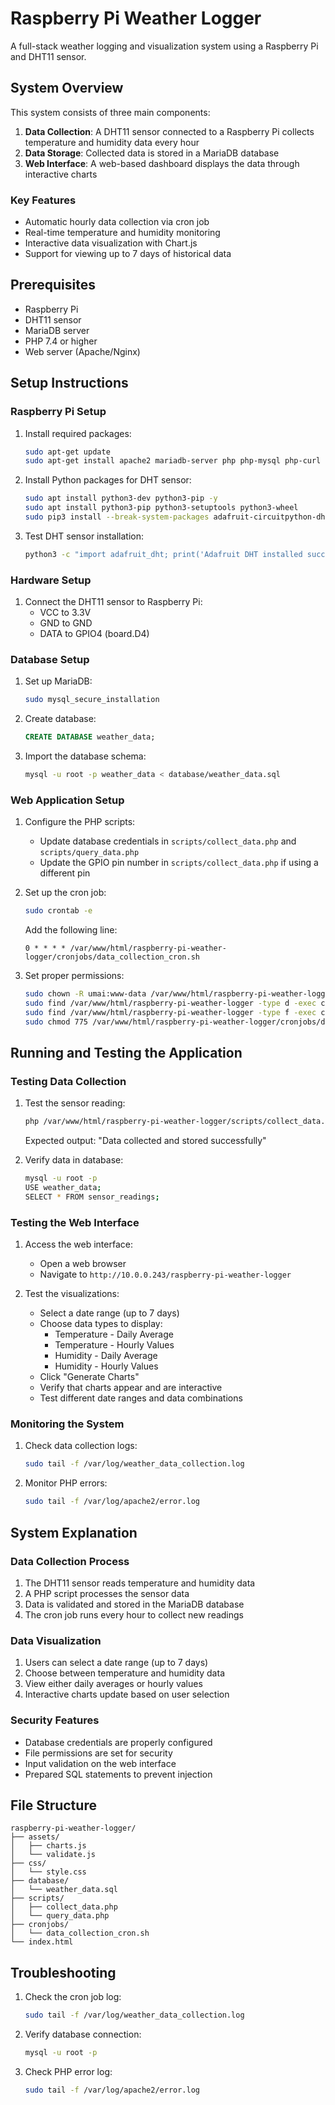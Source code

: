 # Raspberry Pi Weather Logger

A full-stack weather logging and visualization system using a Raspberry Pi and DHT11 sensor.

## System Overview

This system consists of three main components:
1. **Data Collection**: A DHT11 sensor connected to a Raspberry Pi collects temperature and humidity data every hour
2. **Data Storage**: Collected data is stored in a MariaDB database
3. **Web Interface**: A web-based dashboard displays the data through interactive charts

### Key Features
- Automatic hourly data collection via cron job
- Real-time temperature and humidity monitoring
- Interactive data visualization with Chart.js
- Support for viewing up to 7 days of historical data

## Prerequisites

- Raspberry Pi
- DHT11 sensor
- MariaDB server
- PHP 7.4 or higher
- Web server (Apache/Nginx)

## Setup Instructions

### Raspberry Pi Setup
1. Install required packages:
   ```bash
   sudo apt-get update
   sudo apt-get install apache2 mariadb-server php php-mysql php-curl
   ```

2. Install Python packages for DHT sensor:
   ```bash
   sudo apt install python3-dev python3-pip -y
   sudo apt install python3-pip python3-setuptools python3-wheel
   sudo pip3 install --break-system-packages adafruit-circuitpython-dht
   ```

3. Test DHT sensor installation:
   ```bash
   python3 -c "import adafruit_dht; print('Adafruit DHT installed successfully')"
   ```

### Hardware Setup
1. Connect the DHT11 sensor to Raspberry Pi:
   - VCC to 3.3V
   - GND to GND
   - DATA to GPIO4 (board.D4)

### Database Setup
1. Set up MariaDB:
   ```bash
   sudo mysql_secure_installation
   ```

2. Create database:
   ```sql
   CREATE DATABASE weather_data;
   ```

3. Import the database schema:
   ```bash
   mysql -u root -p weather_data < database/weather_data.sql
   ```

### Web Application Setup
1. Configure the PHP scripts:
   - Update database credentials in `scripts/collect_data.php` and `scripts/query_data.php`
   - Update the GPIO pin number in `scripts/collect_data.php` if using a different pin

2. Set up the cron job:
   ```bash
   sudo crontab -e
   ```
   Add the following line:
   ```
   0 * * * * /var/www/html/raspberry-pi-weather-logger/cronjobs/data_collection_cron.sh
   ```

3. Set proper permissions:
   ```bash
   sudo chown -R umai:www-data /var/www/html/raspberry-pi-weather-logger
   sudo find /var/www/html/raspberry-pi-weather-logger -type d -exec chmod 775 {} \;
   sudo find /var/www/html/raspberry-pi-weather-logger -type f -exec chmod 664 {} \;
   sudo chmod 775 /var/www/html/raspberry-pi-weather-logger/cronjobs/data_collection_cron.sh
   ```

## Running and Testing the Application

### Testing Data Collection
1. Test the sensor reading:
   ```bash
   php /var/www/html/raspberry-pi-weather-logger/scripts/collect_data.php
   ```
   Expected output: "Data collected and stored successfully"

2. Verify data in database:
   ```bash
   mysql -u root -p
   USE weather_data;
   SELECT * FROM sensor_readings;
   ```

### Testing the Web Interface
1. Access the web interface:
   - Open a web browser
   - Navigate to `http://10.0.0.243/raspberry-pi-weather-logger`

2. Test the visualizations:
   - Select a date range (up to 7 days)
   - Choose data types to display:
     - Temperature - Daily Average
     - Temperature - Hourly Values
     - Humidity - Daily Average
     - Humidity - Hourly Values
   - Click "Generate Charts"
   - Verify that charts appear and are interactive
   - Test different date ranges and data combinations

### Monitoring the System
1. Check data collection logs:
   ```bash
   sudo tail -f /var/log/weather_data_collection.log
   ```

2. Monitor PHP errors:
   ```bash
   sudo tail -f /var/log/apache2/error.log
   ```

## System Explanation

### Data Collection Process
1. The DHT11 sensor reads temperature and humidity data
2. A PHP script processes the sensor data
3. Data is validated and stored in the MariaDB database
4. The cron job runs every hour to collect new readings

### Data Visualization
1. Users can select a date range (up to 7 days)
2. Choose between temperature and humidity data
3. View either daily averages or hourly values
4. Interactive charts update based on user selection

### Security Features
- Database credentials are properly configured
- File permissions are set for security
- Input validation on the web interface
- Prepared SQL statements to prevent injection

## File Structure

```
raspberry-pi-weather-logger/
├── assets/
│   ├── charts.js
│   └── validate.js
├── css/
│   └── style.css
├── database/
│   └── weather_data.sql
├── scripts/
│   ├── collect_data.php
│   └── query_data.php
├── cronjobs/
│   └── data_collection_cron.sh
└── index.html
```

## Troubleshooting

1. Check the cron job log:
   ```bash
   sudo tail -f /var/log/weather_data_collection.log
   ```

2. Verify database connection:
   ```bash
   mysql -u root -p
   ```

3. Check PHP error log:
   ```bash
   sudo tail -f /var/log/apache2/error.log
   ```
